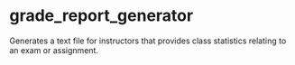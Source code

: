 # grade_report_generator
Generates a text file for instructors that provides class statistics relating to an exam or assignment.
